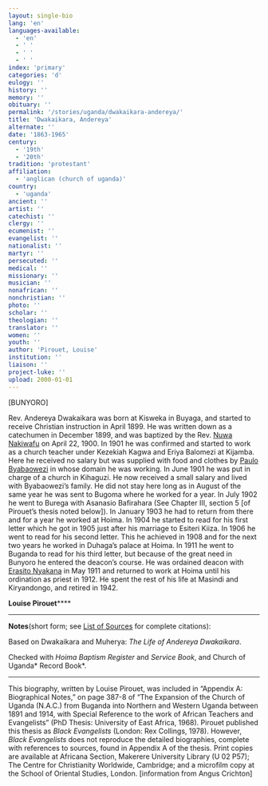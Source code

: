 ```yaml
---
layout: single-bio
lang: 'en'
languages-available:
  - 'en'
  - ' '
  - ' '
  - ' '
index: 'primary'
categories: 'd'
eulogy: ''
history: ''
memory: ''
obituary: ''
permalink: '/stories/uganda/dwakaikara-andereya/'
title: 'Dwakaikara, Andereya'
alternate: ''
date: '1863-1965'
century:
  - '19th'
  - '20th'
tradition: 'protestant'
affiliation:
  - 'anglican (church of uganda)'
country:
  - 'uganda'
ancient: ''
artist: ''
catechist: ''
clergy: ''
ecumenist: ''
evangelist: ''
nationalist: ''
martyr: ''
persecuted: ''
medical: ''
missionary: ''
musician: ''
nonafrican: ''
nonchristian: ''
photo: ''
scholar: ''
theologian: ''
translator: ''
women: ''
youth: ''
author: 'Pirouet, Louise'
institution: ''
liaison: ''
project-luke: ''
upload: 2000-01-01
---
```



[BUNYORO]

Rev. Andereya Dwakaikara was  born at Kisweka in Buyaga, and started to receive Christian instruction in  April 1899. He was written down as a catechumen in December 1899, and was  baptized by the Rev. [Nuwa  Nakiwafu](nakiwafu_nuwa.html) on April 22, 1900. In 1901 he was confirmed and started to  work as a church teacher under Kezekiah Kagwa and Eriya Balomezi at Kijamba.  Here he received no salary but was supplied with food and clothes by [Paulo Byabaowezi](byabaowezi_paulo_and_damari_karujuka.html) in  whose domain he was working. In June 1901 he was put in charge of a church in  Kihaguzi. He now received a small salary and lived with Byabaowezi&rsquo;s family. He  did not stay here long as in August of the same year he was sent to Bugoma  where he worked for a year. In July 1902 he went to Burega with Asanasio  Bafirahara (See Chapter III, section 5 [of Pirouet&rsquo;s thesis noted below]). In  January 1903 he had to return from there and for a year he worked at Hoima. In  1904 he started to read for his first letter which he got in 1905 just after  his marriage to Esiteri Kiiza. In 1906 he went to read for his second letter.  This he achieved in 1908 and for the next two years he worked in Duhaga&rsquo;s  palace at Hoima. In 1911 he went to Buganda to read for his third letter, but  because of the great need in Bunyoro he entered the deacon&rsquo;s course. He was  ordained deacon with [Erasito  Nyakana](nyakama_erasito.html) in May 1911 and returned to work at Hoima until his  ordination as priest in 1912. He spent the rest of his life at Masindi and Kiryandongo,  and retired in 1942.

**Louise Pirouet******

---

**Notes**(short  form; see [List of  Sources](Pirouet_AppendixA_Sources.html) for complete citations):

Based on Dwakaikara and Muherya: *The Life of Andereya Dwakaikara*.

Checked with *Hoima Baptism  Register* and *Service Book*, and Church of Uganda* Record Book*.

---

This biography, written by Louise  Pirouet, was included in &ldquo;Appendix A: Biographical Notes,&rdquo; on page  387-8 of &ldquo;The Expansion of the Church of Uganda (N.A.C.) from Buganda into  Northern and Western Uganda between 1891 and 1914, with Special Reference to  the work of African Teachers and Evangelists&rdquo; (PhD Thesis: University of East  Africa, 1968). Pirouet published this thesis as *Black Evangelists* (London: Rex  Collings, 1978). However, *Black Evangelists* does not reproduce the detailed biographies, complete with references to  sources, found in Appendix A of the thesis. Print copies are available at  Africana Section, Makerere University Library (U 02 P57); The Centre for Christianity Worldwide, Cambridge; and a microfilm  copy at the School of Oriental Studies, London. [information from Angus  Crichton]